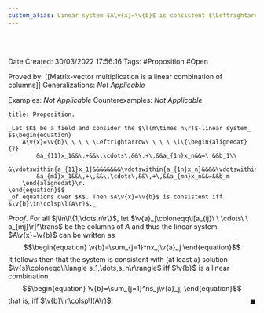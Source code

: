 ```yaml
---
custom_alias: Linear system $A\v{x}=\v{b}$ is consistent $\Leftrightarrow$ $\v{b}\in\colsp\l(A\r)$
---
```


<br />
<br />

Date Created: 30/03/2022 17:56:16
Tags: #Proposition #Open

Proved by: [[Matrix-vector multiplication is a linear combination of columns]]
Generalizations: _Not Applicable_

Examples: _Not Applicable_
Counterexamples: _Not Applicable_

``` ad-Proposition
title: Proposition.

_Let $K$ be a field and consider the $\l(m\times n\r)$-linear system_
$$\begin{equation}
    A\v{x}=\v{b}\ \ \ \ \Leftrightarrow\ \ \ \ \l\{\begin{alignedat}{7}
        &a_{11}x_1&&\,+&&\,\cdots\,&&\,+\,&&a_{1n}x_n&&=\ &&b_1\\
        &\vdotswithin{a_{11}x_1}&&&&&&&&\vdotswithin{a_{1n}x_n}&&&&\vdotswithin{b_1}\\
        &a_{m1}x_1&&\,+\,&&\,\cdots\,&&\,+\,&&a_{mn}x_n&&=&&b_m
    \end{alignedat}\r.
\end{equation}$$
_of equations over $K$. Then $A\v{x}=\v{b}$ is consistent iff $\v{b}\in\colsp\l(A\r)$._

```

_Proof_. For all $j\in\l\{1,\dots,n\r\}$, let $\v{a}_j\coloneqq\l[a_{ij}\ \ \cdots\ \ a_{mj}\r]^\trans$ be the columns of $A$ and thus the linear system $A\v{x}=\v{b}$ can be written as
$$\begin{equation}
    \v{b}=\sum_{j=1}^nx_j\v{a}_j
\end{equation}$$
It follows then that the system is consistent with (at least a) solution $\v{s}\coloneqq\l\langle s_1,\dots,s_n\r\rangle$ iff $\v{b}$ is a linear combination
$$\begin{equation}
    \v{b}=\sum_{j=1}^ns_j\v{a}_j;
\end{equation}$$
that is, iff $\v{b}\in\colsp\l(A\r)$.<span style="float:right;">$\blacksquare$</span>
